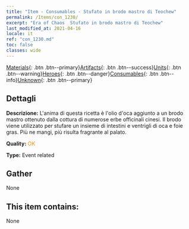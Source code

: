 ```yaml
---
title: "Item - Consumables - Stufato in brodo mastro di Teochew"
permalink: /Items/con_1230/
excerpt: "Era of Chaos  Stufato in brodo mastro di Teochew"
last_modified_at: 2021-04-16
locale: it
ref: "con_1230.md"
toc: false
classes: wide
---
```

 [Materials](/it/Items/){: .btn .btn--primary}[Artifacts](/it/Items/Artifacts/){: .btn .btn--success}[Units](/it/Items/Units/){: .btn .btn--warning}[Heroes](/it/Items/Heroes/){: .btn .btn--danger}[Consumables](/it/Items/Consumables/){: .btn .btn--info}[Unknown](/it/Items/Unknown/){: .btn .btn--primary}

## Dettagli
 **Descrizione:** L'anima di questa ricetta è l'olio d'oca aggiunto a un brodo mastro ottenuto dalla cottura di numerose erbe officinali cinesi. Il brodo viene utilizzato per stufare un insieme di intestini e ventrigli di oca e foie gras. Più ne mangi, più risulta fragrante al palato.

 **Quality:** <span style="color: #FF8C00">OK</span>

 **Type:** Event related

## Gather

  None

## This item contains:

  None


